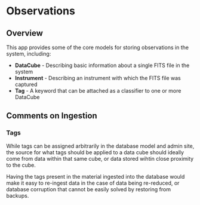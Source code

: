 # Observations

## Overview

This app provides some of the core models for storing observations in the system, including:

* __DataCube__ - Describing basic information about a single FITS file in the system
* __Instrument__ - Describing an instrument with which the FITS file was captured
* __Tag__ - A keyword that can be attached as a classifier to one or more DataCube

## Comments on Ingestion

### Tags

While tags can be assigned arbitrarily in the database model and admin site, the source for what tags should be applied
to a data cube should ideally come from data within that same cube, or data stored wihtin close proximity to the cube.

Having the tags present in the material ingested into the database would make it easy to re-ingest data in the case of
data being re-reduced, or database corruption that cannot be easily solved by restoring from backups.
